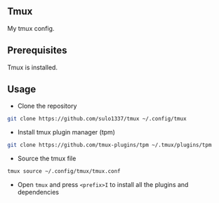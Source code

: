 ## Tmux

My tmux config.

## Prerequisites
Tmux is installed.

## Usage

- Clone the repository

```sh
git clone https://github.com/sulo1337/tmux ~/.config/tmux
```

- Install tmux plugin manager (tpm)

```sh
git clone https://github.com/tmux-plugins/tpm ~/.tmux/plugins/tpm
```

- Source the tmux file

```sh
tmux source ~/.config/tmux/tmux.conf
```

- Open `tmux` and press `<prefix>I` to install all the plugins and dependencies

